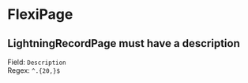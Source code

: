 # FlexiPage
## LightningRecordPage must have a description
Field: `Description`   
Regex: `^.{20,}$`    


